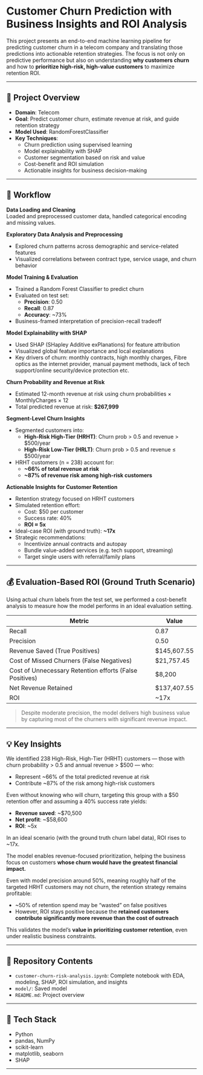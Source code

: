 # Customer Churn Prediction with Business Insights and ROI Analysis

This project presents an end-to-end machine learning pipeline for predicting customer churn in a telecom company and translating those predictions into actionable retention strategies. The focus is not only on predictive performance but also on understanding **why customers churn** and how to **prioritize high-risk, high-value customers** to maximize retention ROI.

---

## 💼 Project Overview

- **Domain**: Telecom
- **Goal**: Predict customer churn, estimate revenue at risk, and guide retention strategy
- **Model Used**: RandomForestClassifier
- **Key Techniques**:
  - Churn prediction using supervised learning
  - Model explainability with SHAP
  - Customer segmentation based on risk and value
  - Cost-benefit and ROI simulation
  - Actionable insights for business decision-making

---

## 🧪 Workflow

**Data Loading and Cleaning**  
   Loaded and preprocessed customer data, handled categorical encoding and missing values.

**Exploratory Data Analysis and Preprocessing**
   - Explored churn patterns across demographic and service-related features
   - Visualized correlations between contract type, service usage, and churn behavior

**Model Training & Evaluation**
   - Trained a Random Forest Classifier to predict churn
   - Evaluated on test set:
     - **Precision**: 0.50
     - **Recall**: 0.87
     - **Accuracy**: ~73%
   - Business-framed interpretation of precision-recall tradeoff

**Model Explainability with SHAP**
   - Used SHAP (SHapley Additive exPlanations) for feature attribution
   - Visualized global feature importance and local explanations
   - Key drivers of churn: monthly contracts, high monthly charges, Fibre optics as the internet provider, manual payment methods, lack of tech support/online security/device protection etc.

**Churn Probability and Revenue at Risk**
   - Estimated 12-month revenue at risk using churn probabilities × MonthlyCharges × 12
   - Total predicted revenue at risk: **$267,999**

**Segment-Level Churn Insights**
   - Segmented customers into:
     - **High-Risk High-Tier (HRHT)**: Churn prob > 0.5 and revenue > $500/year
     - **High-Risk Low-Tier (HRLT)**: Churn prob > 0.5 and revenue ≤ $500/year
   - HRHT customers (n = 238) account for:
     - **~66% of total revenue at risk**
     - **~87% of revenue risk among high-risk customers**

**Actionable Insights for Customer Retention**
   - Retention strategy focused on HRHT customers
   - Simulated retention effort:
     - Cost: $50 per customer
     - Success rate: 40%
     - **ROI ≈ 5x**
   - Ideal-case ROI (with ground truth): **~17x**
   - Strategic recommendations:
     - Incentivize annual contracts and autopay
     - Bundle value-added services (e.g. tech support, streaming)
     - Target single users with referral/family plans

---

## 💰 Evaluation-Based ROI (Ground Truth Scenario)

Using actual churn labels from the test set, we performed a cost-benefit analysis to measure how the model performs in an ideal evaluation setting.

| Metric                                     | Value         |
| ----------------------------------------- | ------------- |
| Recall                                     | 0.87          |
| Precision                                  | 0.50          |
| Revenue Saved (True Positives)             | \$145,607.55  |
| Cost of Missed Churners (False Negatives)  | \$21,757.45   |
| Cost of Unnecessary Retention efforts (False Positives) | \$8,200  |
| Net Revenue Retained                       | \$137,407.55  |
| ROI                                        | ~17x          |

> Despite moderate precision, the model delivers high business value by capturing most of the churners with significant revenue impact.

----

## 💡 Key Insights

We identified 238 High-Risk, High-Tier (HRHT) customers — those with churn probability > 0.5 and annual revenue > $500 — who:

- Represent ~66% of the total predicted revenue at risk
- Contribute ~87% of the risk among high-risk customers

Even without knowing who will churn, targeting this group with a $50 retention offer and assuming a 40% success rate yields:

- **Revenue saved**: ~$70,500  
- **Net profit**: ~$58,600  
- **ROI**: ~5x  

In an ideal scenario (with the ground truth churn label data), ROI rises to ~17x.

The model enables revenue-focused prioritization, helping the business focus on customers **whose churn would have the greatest financial impact.**

Even with model precision around 50%, meaning roughly half of the targeted HRHT customers may not churn, the retention strategy remains profitable:

- ~50% of retention spend may be “wasted” on false positives
- However, ROI stays positive because the **retained customers contribute significantly more revenue than the cost of outreach**
  
This validates the model’s **value in prioritizing customer retention**, even under realistic business constraints.

----

## 📁 Repository Contents

- `customer-churn-risk-analysis.ipynb`: Complete notebook with EDA, modeling, SHAP, ROI simulation, and insights
- `model/`: Saved model
- `README.md`: Project overview

---

## 🧰 Tech Stack

- Python
- pandas, NumPy
- scikit-learn
- matplotlib, seaborn
- SHAP

---


